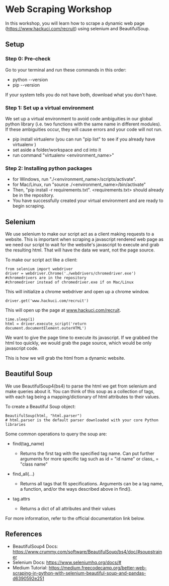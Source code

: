 # Web Scraping Workshop
In this workshop, you will learn how to scrape a dynamic web page (https://www.hackuci.com/recruit) using selenium and BeautifulSoup.

## Setup

### Step 0: Pre-check
Go to your terminal and run these commands in this order:
- python --version
- pip --version

If your system tells you do not have both, download what you don't have. 

### Step 1: Set up a virtual environment 
We set up a virtual environment to avoid code ambiguities in our 
global python library (i.e. two functions with the same name in different modules). 
If these ambiguities occur, they will cause errors and your code will not run.

- pip install virtualenv (you can run "pip list" to see if you already have virtualenv )
- set aside a folder/workspace and cd into it
- run command "virtualenv <environment_name>"

### Step 2: Installing python packages
- for Windows, run "./<environment_name>/scripts/activate".
- for Mac/Linux, run "source ./<environment_name>/bin/activate"
- Then, "pip install -r requirements.txt". <requirements.txt> should already be in the repository.
- You have successfully created your virtual environment and are ready to begin scraping.


## Selenium 
We use selenium to make our script act as a client making requests to a website. This is important when scraping a javascript rendered web page as we need our script to wait for the website's javascript to execute and grab the resulting html. That will have the data we want, not the page source.

To make our script act like a client:

    from selenium import webdriver
    driver = webdriver.Chrome('./webdrivers/chromedriver.exe')
    #chromedrivers are in the repository 
    #chromedriver instead of chromedriver.exe if on Mac/Linux

This will initialize a chrome webdriver and open up a chrome window. 

    driver.get('www.hackuci.com/recruit')
This will open up the page at www.hackuci.com/recruit.

    time.sleep(1)
    html = driver.execute_script('return document.documentElement.outerHTML')
We want to give the page time to execute its javascript. If we grabbed the html too quickly, we would grab the page source, which would be only javascript code.  

This is how we will grab the html from a dynamic website.  

## Beautiful Soup 
We use BeautifulSoup4(bs4) to parse the html we get from selenium and make queries about it. You can think of this soup as a collection of tags, with each tag being a mapping/dictionary of html attributes to their values. 

To create a Beautiful Soup object:

    BeautifulSoup(html, "html.parser")
    # html.parser is the default parser downloaded with your core Python libraries

Some common operations to query the soup are:
- find(tag_name)
    - Returns the first tag with the specified tag name. Can put further arguments for more specific tag such as id = "id name" or class_ = "class name"

- find_all(...)
    - Returns all tags that fit specifications. Arguments can be a tag name, a function, and/or the ways described above in find().

- tag.attrs
    - Returns a dict of all attributes and their values

For more information, refer to the official documentation link below.

## References
- BeautifulSoup4 Docs: https://www.crummy.com/software/BeautifulSoup/bs4/doc/#soupstrainer
- Selenium Docs: https://www.seleniumhq.org/docs/#
- Medium Tutorial: https://medium.freecodecamp.org/better-web-scraping-in-python-with-selenium-beautiful-soup-and-pandas-d6390592e251


